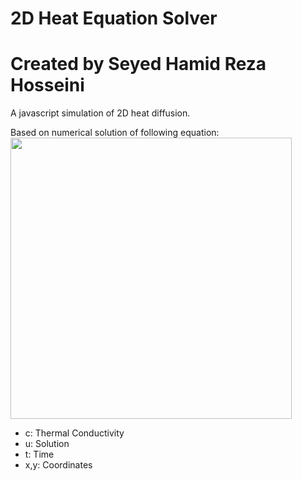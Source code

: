 # 2D Heat Equation Solver

# Created by Seyed Hamid Reza Hosseini


A javascript simulation of 2D heat diffusion.

Based on numerical solution of following equation:<br>
<img width="450" src="https://diwsi.github.io/2DHeatEquation/eq.PNG" />
 <ul>
            <li>c: Thermal Conductivity</li>
            <li>u: Solution</li>
            <li>t: Time </li>
            <li>x,y: Coordinates </li>
        </ul>

